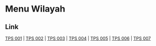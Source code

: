 # Menu Wilayah

## Link

[TPS 001](https://github.com/gigit-pemilu/pemilu-2024-36-banten/tree/main/pilpres/hitung-suara/sub/36-banten/sub/01-pandeglang/sub/30-mekarjaya/sub/2008-mekarjaya/sub/001-tps)
 | 
[TPS 002](https://github.com/gigit-pemilu/pemilu-2024-36-banten/tree/main/pilpres/hitung-suara/sub/36-banten/sub/01-pandeglang/sub/30-mekarjaya/sub/2008-mekarjaya/sub/002-tps)
 | 
[TPS 003](https://github.com/gigit-pemilu/pemilu-2024-36-banten/tree/main/pilpres/hitung-suara/sub/36-banten/sub/01-pandeglang/sub/30-mekarjaya/sub/2008-mekarjaya/sub/003-tps)
 | 
[TPS 004](https://github.com/gigit-pemilu/pemilu-2024-36-banten/tree/main/pilpres/hitung-suara/sub/36-banten/sub/01-pandeglang/sub/30-mekarjaya/sub/2008-mekarjaya/sub/004-tps)
 | 
[TPS 005](https://github.com/gigit-pemilu/pemilu-2024-36-banten/tree/main/pilpres/hitung-suara/sub/36-banten/sub/01-pandeglang/sub/30-mekarjaya/sub/2008-mekarjaya/sub/005-tps)
 | 
[TPS 006](https://github.com/gigit-pemilu/pemilu-2024-36-banten/tree/main/pilpres/hitung-suara/sub/36-banten/sub/01-pandeglang/sub/30-mekarjaya/sub/2008-mekarjaya/sub/006-tps)
 | 
[TPS 007](https://github.com/gigit-pemilu/pemilu-2024-36-banten/tree/main/pilpres/hitung-suara/sub/36-banten/sub/01-pandeglang/sub/30-mekarjaya/sub/2008-mekarjaya/sub/007-tps)

